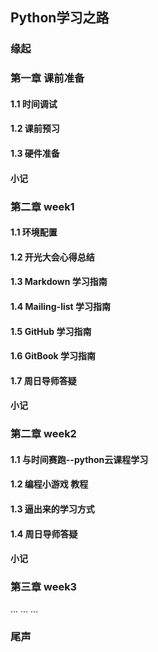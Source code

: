 ## Python学习之路

### 缘起
### 第一章 课前准备
#### 1.1 时间调试
#### 1.2 课前预习
#### 1.3 硬件准备
####  小记

### 第二章 week1
#### 1.1 环境配置
#### 1.2 开光大会心得总结
#### 1.3 Markdown 学习指南
#### 1.4 Mailing-list 学习指南
#### 1.5 GitHub 学习指南
#### 1.6 GitBook 学习指南
#### 1.7 周日导师答疑
#### 小记

### 第二章 week2
#### 1.1 与时间赛跑--python云课程学习
#### 1.2 编程小游戏 教程
#### 1.3 逼出来的学习方式
#### 1.4 周日导师答疑
#### 小记

### 第三章 week3

...
...
...


### 尾声

 

